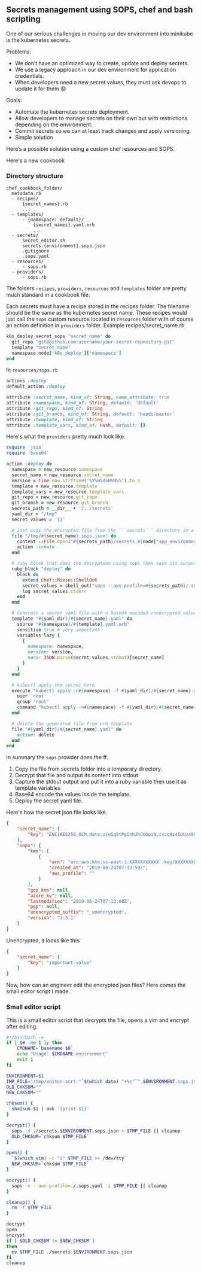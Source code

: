 ## Secrets management using SOPS, chef and bash scripting

One of our serious challenges in moving our dev environment into minikube is the kubernetes secrets.

Problems:
- We don’t have an optimized way to create, update and deploy secrets.
- We use a legacy approach in our dev environment for application credentials.
- When developers need a new secret values, they must ask devops to update it for them :disappointed:

Goals:
- Automate the kubernetes secrets deployment.
- Allow developers to manage secrets on their own but with restrictions depending on the environment.
- Commit secrets so we can at least track changes and apply versioning.
- Simple solution

Here’s a possible solution using a custom chef resources and SOPS.

Here's a new cookbook
### Directory structure
```
chef_cookbook_folder/
  metadata.rb
  - recipes/
      {secret_names}.rb
      ...
  - templates/
      - {namespace: default}/
          {secret_names}.yaml.erb
          ...
  - secrets/
      secret_editor.sh
      secrets.{environment}.sops.json
      .gitignore
      .sops.yaml
  - resources/
      - sops.rb
  - providers/
      - sops.rb
```

The folders ```recipes```, ```providers```, ```resources``` and ```templates``` folder are pretty much standard in a cookbook file.

Each secrets must have a recipe stored in the recipes folder. The filename should be the same as the kubernetes secret name. These recipes would just call the ```sops``` custom resource located in ```resources``` folder with of course an action definition in ```providers``` folder.
Example recipes/secret_name.rb
```ruby
k8s_deploy_secret_sops "secret_name" do
  git_repo "git@github.com:username/your-secret-repository.git"
  template "secret_name"
  namespace node['k8s_deploy']['namespace']
end
```

In ```resources/sops.rb```
```ruby
actions :deploy
default_action :deploy

attribute :secret_name, kind_of: String, name_attribute: true
attribute :namespace, kind_of: String, default: 'default'
attribute :git_repo, kind_of: String
attribute :git_branch, kind_of: String, default: 'heads/master'
attribute :template, kind_of: String
attribute :template_vars, kind_of: Hash, default: {}
```

Here's what the ```providers``` pretty much look like.
```ruby
require 'json'
require 'base64'

action :deploy do
  namespace = new_resource.namespace
  secret_name = new_resource.secret_name
  version = Time.now.strftime('%Y%m%d%H%M%S').to_s
  template = new_resource.template
  template_vars = new_resource.template_vars
  git_repo = new_resource.git_repo
  git_branch = new_resource.git_branch
  secrets_path = __dir__ + '/../secrets'
  yaml_dir = "/tmp"
  secret_values = '{}'

  # Just copy the encrypted file from the ```secrets``` directory in a temporary directory
  file "/tmp/#{secret_name}.sops.json" do
    content ::File.open("#{secrets_path}/secrets.#{node['app_environment']}.sops.json").read
    action :create
  end

  # ruby block that does the decryption using sops then save its output into a ruby variable
  ruby_block "deploy" do
    block do
      extend Chef::Mixin::ShellOut
      secret_values = shell_out("sops --aws-profile=#{secrets_path}/.sops.yaml -d /tmp/#{secret_name}.sops.json")
      log secret_values.stderr
    end
  end

  # Generate a secret yaml file with a Base64 encoded unencrypted values and save it to /tmp folder
  template "#{yaml_dir}/#{secret_name}.yaml" do
    source "#{namespace}/#{template}.yaml.erb"
    sensitive true # very important
    variables lazy {
      {
        namespace: namespace,
        version: version,
        vars: JSON.parse(secret_values.stdout)[secret_name]
      }
    }
  end

  # kubectl apply the secret here
  execute "kubectl apply -n#{namespace} -f #{yaml_dir}/#{secret_name}.yaml" do
    user 'root'
    group 'root'
    command "kubectl apply -n#{namespace} -f #{yaml_dir}/#{secret_name}.yaml"
  end

  # delete the generated file from erb template
  file "#{yaml_dir}/#{secret_name}.yaml" do
    action: delete
  end
end
```

In summary the ```sops``` provider  does the ff.
1. Copy the file from secrets folder into a temporary directory.
2. Decrypt that file and output its content into stdout
3. Capture the stdout output and put it into a ruby variable then use it as template variables
4. Base64 encode the values inside the template.
5. Deploy the secret yaml file.

Here's how the secret json file looks like.
```json
{
	"secret_name": {
		"key": "ENC[AES256_GCM,data:zieSq9tPgSnhJhGOGpiN,iv:qOi4IUUz48e5yYjREzLfd42Emv1XqY9+bWhC/KF+d/Q=,tag:sUk+RTTGxdt0Fn7fgVCUZQ==,type:str]"
	},
	"sops": {
		"kms": [
			{
				"arn": "arn:aws:kms:us-east-1:XXXXXXXXXXX`:key/XXXXXXXXX-XXXX-XXXX-XXXX-45fc7e54e2eb",
				"created_at": "2019-06-24T07:12:59Z",
				"aws_profile": ""
			}
		],
		"gcp_kms": null,
		"azure_kv": null,
		"lastmodified": "2019-06-24T07:13:00Z",
		"pgp": null,
		"unencrypted_suffix": "_unencrypted",
		"version": "3.3.1"
	}
}
```

Unencrypted, it looks like this
```json
{
	"secret_name": {
		"key": "important-value"
	}
}
```

Now, how can an engineer edit the encrypted json files? Here comes the small editor script I made.

### Small editor script
This is a small editor script that decrypts the file, opens a vim and encrypt after editing.
```bash
#!/bin/bash -e
if [ $# -ne 1 ]; then
    CMDNAME=`basename $0`
    echo "Usage: $CMDNAME environment"
    exit 1
fi

ENVIRONMENT=$1
TMP_FILE="/tmp/editor-scrt-"`$(which date) "+%s"`".$ENVIRONMENT.sops.json"
OLD_CHKSUM=""
NEW_CHKSUM=""

chksum() {
  sha1sum $1 | awk '{print $1}'
}

decrypt() {
  sops -d ./secrets.$ENVIRONMENT.sops.json > $TMP_FILE || cleanup
  OLD_CHKSUM=`chksum $TMP_FILE`
}

open() {
  `$(which vim) -c "i" $TMP_FILE >> /dev/tty`
  NEW_CHKSUM=`chksum $TMP_FILE`
}

encrypt() {
  sops -e --aws-profile=./.sops.yaml -i $TMP_FILE || cleanup
}

cleanup() {
  rm -f $TMP_FILE
}

decrypt
open
encrypt
if [ $OLD_CHKSUM != $NEW_CHKSUM ]
then
  mv $TMP_FILE ./secrets.$ENVIRONMENT.sops.json
fi
cleanup
```
